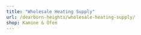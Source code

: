 ```yaml
---
title: "Wholesale Heating Supply"
url: /dearborn-heights/wholesale-heating-supply/
shop: Kamine & Öfen
---
```

